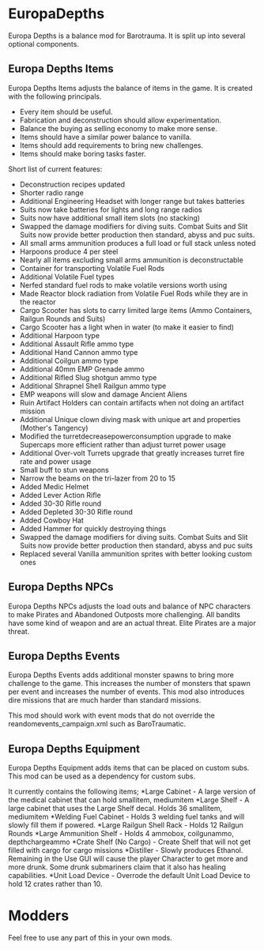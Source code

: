 # EuropaDepths
Europa Depths is a balance mod for Barotrauma. It is split up into several optional components.

## Europa Depths Items

Europa Depths Items adjusts the balance of items in the game. It is created with the following principals.
* Every item should be useful.
* Fabrication and deconstruction should allow experimentation.
* Balance the buying as selling economy to make more sense.
* Items should have a similar power balance to vanilla.
* Items should add requirements to bring new challenges.
* Items should make boring tasks faster.

Short list of current features:
* Deconstruction recipes updated
* Shorter radio range
* Additional Engineering Headset with longer range but takes batteries
* Suits now take batteries for lights and long range radios
* Suits now have additional small item slots (no stacking)
* Swapped the damage modifiers for diving suits. Combat Suits and Slit Suits now provide better production then standard, abyss and puc suits.
* All small arms ammunition produces a full load or full stack unless noted
* Harpoons produce 4 per steel
* Nearly all items excluding small arms ammunition is deconstructable
* Container for transporting Volatile Fuel Rods
* Additional Volatile Fuel types
* Nerfed standard fuel rods to make volatile versions worth using
* Made Reactor block radiation from Volatile Fuel Rods while they are in the reactor
* Cargo Scooter has slots to carry limited large items (Ammo Containers, Railgun Rounds and Suits)
* Cargo Scooter has a light when in water (to make it easier to find)
* Additional Harpoon type
* Additional Assault Rifle ammo type
* Additional Hand Cannon ammo type
* Additional Coilgun ammo type
* Additional 40mm EMP Grenade ammo
* Additional Rifled Slug shotgun ammo type
* Additional Shrapnel Shell Railgun ammo type
* EMP weapons will slow and damage Ancient Aliens
* Ruin Artifact Holders can contain artifacts when not doing an artifact mission
* Additional Unique clown diving mask with unique art and properties (Mother's Tangency)
* Modified the turretdecreasepowerconsumption upgrade to make Supercaps more efficient rather than adjust turret power usage
* Additional Over-volt Turrets upgrade that greatly increases turret fire rate and power usage
* Small buff to stun weapons
* Narrow the beams on the tri-lazer from 20 to 15
* Added Medic Helmet
* Added Lever Action Rifle
* Added 30-30 Rifle round
* Added Depleted 30-30 Rifle round
* Added Cowboy Hat
* Added Hammer for quickly destroying things
* Swapped the damage modifiers for diving suits. Combat Suits and Slit Suits now provide better production then standard, abyss and puc suits
* Replaced several Vanilla ammunition sprites with better looking custom ones

## Europa Depths NPCs
Europa Depths NPCs adjusts the load outs and balance of NPC characters to make Pirates and Abandoned Outposts more challenging.
All bandits have some kind of weapon and are an actual threat.
Elite Pirates are a major threat.

## Europa Depths Events
Europa Depths Events adds additional monster spawns to bring more challenge to the game.
This increases the number of monsters that spawn per event and increases the number of events.
This mod also introduces dire missions that are much harder than standard missions.

This mod should work with event mods that do not override the reandomevents_campaign.xml such as BaroTraumatic.

## Europa Depths Equipment
Europa Depths Equipment adds items that can be placed on custom subs. This mod can be used as a dependency for custom subs.

It currently contains the following items;
*Large Cabinet - A large version of the medical cabinet that can hold smallitem, mediumitem
*Large Shelf - A large cabinet that uses the Large Shelf decal. Holds 36 smallitem, mediumitem
*Welding Fuel Cabinet - Holds 3 welding fuel tanks and will slowly fill them if powered.
*Large Railgun Shell Rack - Holds 12 Railgun Rounds
*Large Ammunition Shelf - Holds 4 ammobox, coilgunammo, depthchargeammo
*Crate Shelf (No Cargo) - Create Shelf that will not get filled with cargo for cargo missions
*Distiller - Slowly produces Ethanol. Remaining in the Use GUI will cause the player Character to get more and more drunk. Some drunk submariners claim that it also has healing capabilities.
*Unit Load Device - Overrode the default Unit Load Device to hold 12 crates rather than 10.

# Modders
Feel free to use any part of this in your own mods.